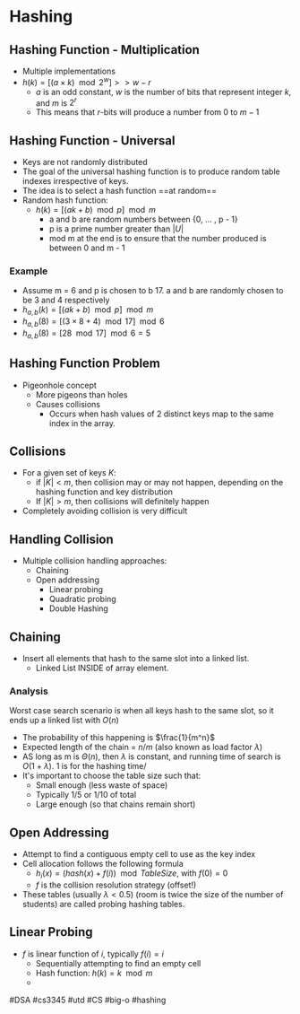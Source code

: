 # Hashing
## Hashing Function - Multiplication
- Multiple implementations
- $h(k) = [(a \times k) \mod 2^w] >> w-r$
	- $a$ is an odd constant, $w$ is the number of bits that represent integer $k$, and $m$ is $2^r$
	- This means that $r$-bits will produce a number from 0 to $m-1$
## Hashing Function - Universal
- Keys are not randomly distributed
- The goal of the universal hashing function is to produce random table indexes irrespective of keys.
- The idea is to select a hash function ==at random==
- Random hash function:
	- $h(k) = [(ak + b) \mod p] \mod m$
		- a and b are random numbers between {0, ... , p - 1}
		- p is a prime number greater than $|U|$
		- mod m at the end is to ensure that the number produced is between 0 and m - 1
### Example
- Assume m = 6 and p is chosen to b 17. a and b are randomly chosen to be 3 and 4 respectively
- $h_{a,b}(k) = [(ak + b) \mod p] \mod m$
- $h_{a,b}(8) = [(3 \times 8 + 4) \mod 17] \mod 6$
- $h_{a,b}(8) = [28 \mod 17] \mod 6 = 5$
## Hashing Function Problem
- Pigeonhole concept
	- More pigeons than holes
	- Causes collisions
		- Occurs when hash values of 2 distinct keys map to the same index in the array.
## Collisions
- For a given set of keys $K$:
	- if $|K| < m$, then collision may or may not happen, depending on the hashing function and key distribution
	- If $|K| > m$, then collisions will definitely happen
- Completely avoiding collision is very difficult
## Handling Collision
- Multiple collision handling approaches:
	- Chaining
	- Open addressing
		- Linear probing
		- Quadratic probing
		- Double Hashing
## Chaining
- Insert all elements that hash to the same slot into a linked list.
	- Linked List INSIDE of array element.
### Analysis
Worst case search scenario is when all keys hash to the same slot, so it ends up a linked list with $O(n)$
- The probability of this happening is $\frac{1}{m^n}$
- Expected length of the chain = $n/m$ (also known as load factor $\lambda$)
- AS long as m is $\Theta(n)$, then $\lambda$ is constant, and running time of search is $O(1 + \lambda)$. 1 is for the hashing time/
- It's important to choose the table size such that:
	- Small enough (less waste of space)
	- Typically 1/5 or 1/10 of total
	- Large enough (so that chains remain short)
## Open Addressing
- Attempt to find a contiguous empty cell to use as the key index
- Cell allocation follows the following formula
	- $h_i(x) = (hash(x) + f(i))\mod TableSize$, with $f(0) = 0$
	- $f$ is the collision resolution strategy (offset!)
- These tables (usually $\lambda < 0.5$) (room is twice the size of the number of students) are called probing hashing tables.

## Linear Probing
- $f$ is linear function of $i$, typically $f(i) = i$
	- Sequentially attempting to find an empty cell
	- Hash function: $h(k) = k \mod m$
	- 


#DSA #cs3345 #utd #CS #big-o  #hashing